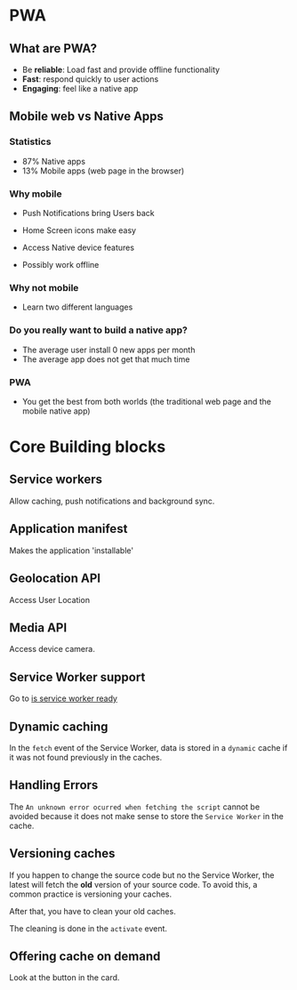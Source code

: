 # PWA

## What are PWA?

- Be **reliable**: Load fast and provide offline functionality
- **Fast**: respond quickly to user actions
- **Engaging**: feel like a native app

## Mobile web vs Native Apps

### Statistics

- 87% Native apps
- 13% Mobile apps (web page in the browser)

### Why mobile

- Push Notifications bring Users back

- Home Screen icons make easy

- Access Native device features

- Possibly work offline

### Why not mobile

- Learn two different languages

### Do you really want to build a native app?

- The average user install 0 new apps per month
- The average app does not get that much time

### PWA

- You get the best from both worlds (the traditional web page and the mobile native app)

# Core Building blocks

## Service workers

Allow caching, push notifications and background sync.

## Application manifest

Makes the application 'installable'

## Geolocation API

Access User Location

## Media API

Access device camera.

## Service Worker support

Go to [is service worker ready](https://jakearchibald.github.io/isserviceworkerready/)

## Dynamic caching

In the `fetch` event of the Service Worker, data is stored in a `dynamic` cache if it was not found previously in the caches.

## Handling Errors

The `An unknown error ocurred when fetching the script` cannot be avoided because it does not make sense to store the `Service Worker` in the cache.

## Versioning caches

If you happen to change the source code but no the Service Worker, the latest will fetch the **old** version of your source code. To avoid this, a common practice is versioning your caches.

After that, you have to clean your old caches.

The cleaning is done in the `activate` event.

## Offering cache on demand

Look at the button in the card.
